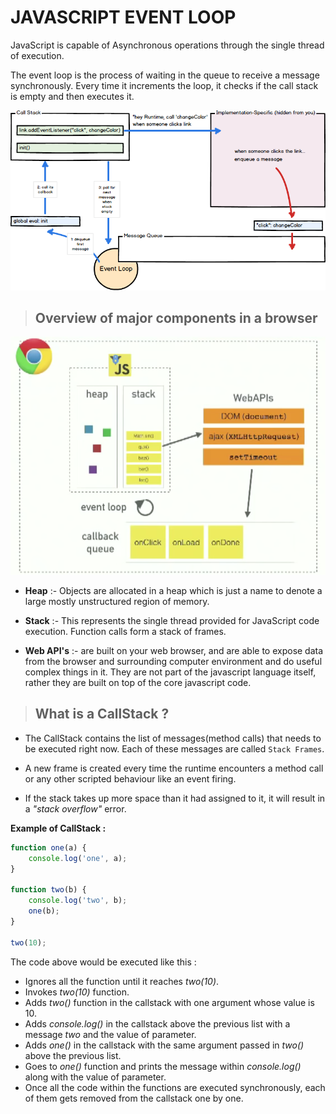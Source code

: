 # JAVASCRIPT EVENT LOOP 

JavaScript is capable of Asynchronous operations through the single thread of execution. 

The event loop is the process of waiting in the queue to receive a message synchronously. Every time it increments the loop, it checks if the call stack is empty and then executes it.

![](callstack.png?raw=true) 

> ## Overview of major components in a browser 

![](basicarchitecture.png?raw=true) 

* **Heap** :- Objects are allocated in a heap which is just a name to denote a large mostly unstructured region of memory.

* **Stack** :- This represents the single thread provided for JavaScript code execution. Function calls form a stack of frames.

* **Web API's** :- are built on your web browser, and are able to expose data from the browser and surrounding computer environment and do useful complex things in it. They are not part of the javascript language itself, rather they are built on top of the core javascript code.  


> ## What is a CallStack ?

* The CallStack contains the list of messages(method calls) that needs to be executed right now. Each of these messages are called `Stack Frames`. 

* A new frame is created every time the runtime encounters a method call or any other scripted behaviour like an event firing.  

* If the stack takes up more space than it had assigned to it, it will result in a _"stack overflow"_ error.

**Example of CallStack :** 
```javascript 
function one(a) {
    console.log('one', a);
}

function two(b) {
    console.log('two', b);
    one(b);
}

two(10); 
``` 

The code above would be executed like this :

* Ignores all the function until it reaches _two(10)_.
* Invokes _two(10)_ function.
* Adds _two()_ function in the callstack with one argument whose value is 10.
* Adds _console.log()_ in the callstack above the previous list with a message _two_ and the value of parameter.
* Adds _one()_ in the callstack with the same argument passed in _two()_ above the previous list.
* Goes to _one()_ function and prints the message within _console.log()_ along with the value of parameter.
* Once all the code within the functions are executed synchronously, each of them gets removed from the callstack one by one.  







